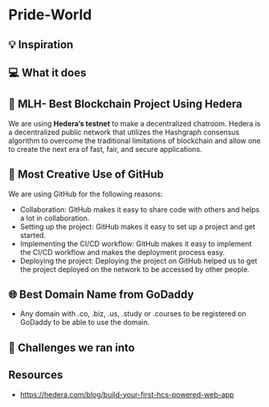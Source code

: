 # Pride-World

## 💡 Inspiration

## 💻 What it does

## 🔐 MLH- Best Blockchain Project Using Hedera

We are using **Hedera’s testnet** to make a decentralized chatroom. Hedera is a decentralized public network that utilizes the Hashgraph consensus algorithm to overcome the traditional limitations of blockchain and allow one to create the next era of fast, fair, and secure applications.

## 🤼 Most Creative Use of GitHub

We are using GitHub for the following reasons:

- Collaboration: GitHub makes it easy to share code with others and helps a lot in collaboration.
- Setting up the project: GitHub makes it easy to set up a project and get started.
- Implementing the CI/CD workflow: GitHub makes it easy to implement the CI/CD workflow and makes the deployment process easy.
- Deploying the project: Deploying the project on GitHub helped us to get the project deployed on the network to be accessed by other people.

## 🌐 Best Domain Name from GoDaddy

- Any domain with .co, .biz, .us, .study or .courses to be registered on GoDaddy to be able to use the domain.

## 🧠 Challenges we ran into

## Resources

- https://hedera.com/blog/build-your-first-hcs-powered-web-app
